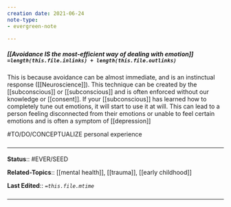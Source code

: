 ```yaml
---
creation date: 2021-06-24
note-type: 
- evergreen-note

---
```


##### [[Avoidance IS the most-efficient way of dealing with emotion]] `=length(this.file.inlinks) + length(this.file.outlinks)`

 This is because avoidance can be almost immediate, and is an instinctual response ([[Neuroscience]]). This technique can be created by the [[subconscious]] or [[subconscious]] and is often enforced without our knowledge or [[consent]]. If your [[subconscious]] has learned how to completely tune out emotions, it will start to use it at will. This can lead to a person feeling disconnected from their emotions or unable to feel certain emotions and is often a symptom of [[depression]]

#TO/DO/CONCEPTUALIZE personal experience

### <hr class="footnote"/>

**Status**:: #EVER/SEED

**Related-Topics**:: [[mental health]], [[trauma]], [[early childhood]]

**Last Edited**:: *`=this.file.mtime`*
	
### <hr class="references"/>
